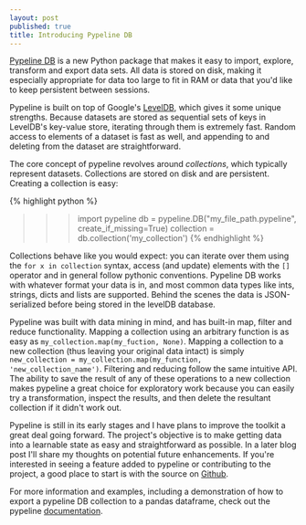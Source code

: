 ```yaml
---
layout: post
published: true
title: Introducing Pypeline DB
---
```

[Pypeline DB](http://pypeline.readthedocs.org/en/latest/index.html) is a new Python package that makes it easy to import, explore, transform and export data sets.  All data is stored on disk, making it especially appropriate for data too large to fit in RAM or data that you'd like to keep persistent between sessions.

Pypeline is built on top of Google's [LevelDB](https://code.google.com/p/leveldb/), which gives it some unique strengths.  Because datasets are stored as sequential sets of keys in LevelDB's key-value store, iterating through them is extremely fast.  Random access to elements of a dataset is fast as well, and appending to and deleting from the dataset are straightforward.

The core concept of pypeline revolves around *collections*, which typically represent datasets.  Collections are stored on disk and are persistent.  Creating a collection is easy:

{% highlight python %}
>>> import pypeline
>>> db = pypeline.DB("my_file_path.pypeline", create_if_missing=True)
>>> collection = db.collection('my_collection')
{% endhighlight %}

Collections behave like you would expect: you can iterate over them using the `for x in collection` syntax, access (and update) elements with the `[]` operator and in general follow pythonic conventions.  Pypeline DB works with whatever format your data is in, and most common data types like ints, strings, dicts and lists are supported.  Behind the scenes the data is JSON-serialized before being stored in the levelDB database.

Pypeline was built with data mining in mind, and has built-in map, filter and reduce functionality.  Mapping a collection using an arbitrary function is as easy as `my_collection.map(my_fuction, None)`.  Mapping a collection to a new collection (thus leaving your original data intact) is simply `new_collection = my_collection.map(my_function, 'new_collection_name')`.  Filtering and reducing follow the same intuitive API.  The ability to save the result of any of these operations to a new collection makes pypeline a great choice for exploratory work because you can easily try a transformation, inspect the results, and then delete the resultant collection if it didn't work out.

Pypeline is still in its early stages and I have plans to improve the toolkit a great deal going forward.  The project's objective is to make getting data into a learnable state as easy and straightforward as possible.  In a later blog post I'll share my thoughts on potential future enhancements.  If you're interested in seeing a feature added to pypeline or contributing to the project, a good place to start is with the source on [Github](https://github.com/kcorbitt/pypeline).

For more information and examples, including a demonstration of how to export a pypeline DB collection to a pandas dataframe, check out the pypeline [documentation](http://pypeline.readthedocs.org/en/latest/index.html).
